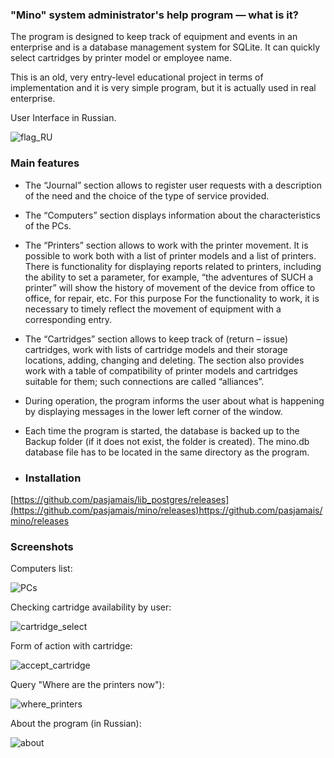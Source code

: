### "Mino" system administrator's help program — what is it?
The program is designed to keep track of equipment and events in an enterprise and is a database management system for SQLite. 
It can quickly select cartridges by printer model or employee name.

This is an old, very entry-level educational project in terms of implementation and it is very simple program, but it is actually used in real enterprise.

User Interface in Russian.

![flag_RU](https://github.com/pasjamais/lib_postgres/assets/123422286/8b634a7c-4815-4cca-9ed9-6fd3d972322a)

### Main features
* The “Journal” section allows to register user requests with a description of the need and the choice of the type of service provided. 
* The “Computers” section displays information about the characteristics of the PCs.
* The “Printers” section allows to work with the printer movement. It is possible to work both with a list of printer models and a list of printers. There is functionality for displaying reports related to printers, including the ability to set a parameter, for example, “the adventures of SUCH a printer” will show the history of movement of the device from office to office, for repair, etc. For this purpose For the functionality to work, it is necessary to timely reflect the movement of equipment with a corresponding entry.
* The “Cartridges” section allows to keep track of (return – issue) cartridges, work with lists of cartridge models and their storage locations, adding, changing and deleting. The section also provides work with a table of compatibility of printer models and cartridges suitable for them; such connections are called “alliances”.
* During operation, the program informs the user about what is happening by displaying messages in the lower left corner of the window.
* Each time the program is started, the database is backed up to the Backup folder (if it does not exist, the folder is created). The mino.db database file has to be located in the same directory as the program.

* ### Installation
[https://github.com/pasjamais/lib_postgres/releases](https://github.com/pasjamais/mino/releases)https://github.com/pasjamais/mino/releases

### Screenshots

Computers list:

![PCs](https://github.com/pasjamais/mino/assets/123422286/aceedf5d-85d2-480a-b182-4ee2f1043925)

Сhecking cartridge availability by user:

![cartridge_select](https://github.com/pasjamais/mino/assets/123422286/bb3bdd47-d5f6-4acc-842b-ebef669ff953)

Form of action with cartridge:

![accept_cartridge](https://github.com/pasjamais/mino/assets/123422286/8773ba8e-14a5-4693-bab8-778d08b558a9)

Query "Where are the printers now"):

![where_printers](https://github.com/pasjamais/mino/assets/123422286/96d1aa84-4602-4010-b8bd-98592fb3639d)

About the program (in Russian):

![about](https://github.com/pasjamais/mino/assets/123422286/99c7fba5-b21f-4518-acc8-234c5bb3b7d9)

